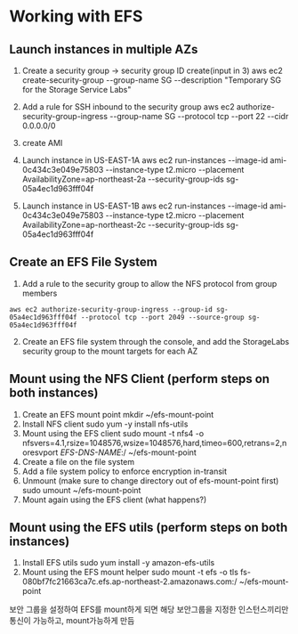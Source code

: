 
# Working with EFS

## Launch instances in multiple AZs
1. Create a security group -> security group ID create(input in 3)
aws ec2 create-security-group --group-name SG --description "Temporary SG for the Storage Service Labs"

2. Add a rule for SSH inbound to the security group
aws ec2 authorize-security-group-ingress --group-name SG --protocol tcp --port 22 --cidr 0.0.0.0/0

4. create AMI

5. Launch instance in US-EAST-1A
aws ec2 run-instances --image-id ami-0c434c3e049e75803 --instance-type t2.micro --placement AvailabilityZone=ap-northeast-2a --security-group-ids sg-05a4ec1d963fff04f

4. Launch instance in US-EAST-1B
aws ec2 run-instances --image-id ami-0c434c3e049e75803 --instance-type t2.micro --placement AvailabilityZone=ap-northeast-2c --security-group-ids sg-05a4ec1d963fff04f

## Create an EFS File System

1. Add a rule to the security group to allow the NFS protocol from group members

```
aws ec2 authorize-security-group-ingress --group-id sg-05a4ec1d963fff04f --protocol tcp --port 2049 --source-group sg-05a4ec1d963fff04f
```

2. Create an EFS file system through the console, and add the StorageLabs security group to the mount targets for each AZ

## Mount using the NFS Client (perform steps on both instances)
1. Create an EFS mount point
mkdir ~/efs-mount-point
2. Install NFS client
sudo yum -y install nfs-utils
3. Mount using the EFS client
	sudo mount -t nfs4 -o nfsvers=4.1,rsize=1048576,wsize=1048576,hard,timeo=600,retrans=2,noresvport _EFS-DNS-NAME_:/ ~/efs-mount-point
4. Create a file on the file system
5. Add a file system policy to enforce encryption in-transit
6. Unmount (make sure to change directory out of efs-mount-point first)
	sudo umount ~/efs-mount-point
7. Mount again using the EFS client (what happens?)

## Mount using the EFS utils (perform steps on both instances)
1. Install EFS utils
sudo yum install -y amazon-efs-utils
2. Mount using the EFS mount helper
sudo mount -t efs -o tls fs-080bf7fc21663ca7c.efs.ap-northeast-2.amazonaws.com:/ ~/efs-mount-point

보안 그룹을 설정하여 EFS를 mount하게 되면 해당 보안그룹을 지정한 인스턴스끼리만 통신이 가능하고, mount가능하게 만듬